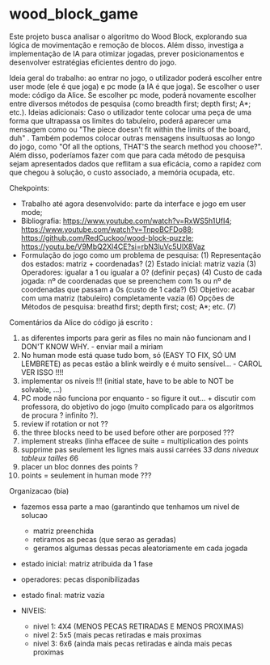 # wood_block_game
Este projeto busca analisar o algoritmo do Wood Block, explorando sua lógica de movimentação e remoção de blocos. Além disso, investiga a implementação de IA para otimizar jogadas, prever posicionamentos e desenvolver estratégias eficientes dentro do jogo.


Ideia geral do trabalho: ao entrar no jogo, o utilizador poderá escolher entre user mode (ele é que joga) e pc mode (a IA é que joga). Se escolher o user mode: código da Alice. Se escolher pc mode, poderá novamente escolher entre diversos métodos de pesquisa (como breadth first; depth first; A*; etc.). 
Ideias adicionais: Caso o utilizador tente colocar uma peça de uma forma que ultrapassa os limites do tabuleiro, poderá aparecer uma mensagem como  ou "The piece doesn't fit within the limits of the board, duh"
. Também podemos colocar outras mensagens insultuosas ao longo do jogo, como "Of all the options, THAT'S the search method you choose?". Além disso, poderíamos fazer com que para cada método de pesquisa sejam apresentados dados que reflitam a sua eficácia, como a rapidez com que chegou à solução, o custo associado, a memória ocupada, etc.

Chekpoints:

- Trabalho até agora desenvolvido: parte da interface e jogo em user mode;
- Bibliografia: https://www.youtube.com/watch?v=RxWS5h1UfI4; https://www.youtube.com/watch?v=TnpoBCFDo88; https://github.com/RedCuckoo/wood-block-puzzle; https://youtu.be/V9MbQ2Xl4CE?si=rbN3luVc5UlX8Vaz
- Formulação do jogo como um problema de pesquisa:
      (1) Representação dos estados: matriz + coordenadas?
      (2) Estado inicial: matriz vazia
      (3) Operadores: igualar a 1 ou igualar a 0? (definir peças)
      (4) Custo de cada jogada: nº de coordenadas que se preenchem com 1s ou nº de coordenadas que passam a 0s (custo de 1 cada?)
      (5) Objetivo: acabar com uma matriz (tabuleiro) completamente vazia
      (6) Opções de Métodos de pesquisa: breathd first; depth first; cost; A*; etc.
      (7)  


Comentários da Alice do código já escrito :
1) as diferentes imports para gerir as files no main não funcionam and I DON'T KNOW WHY. - enviar mail a miriam
2) No human mode está quase tudo bom, só (EASY TO FIX, SÓ UM LEMBRETE) as pecas estão a blink weirdly e é muito sensível... - CAROL VER ISSO !!!!
3) implementar os niveis !!! (initial state, have to be able to NOT be solvable, ...)
4) PC mode não funciona por enquanto - so figure it out... + discutir com professora, do objetivo do jogo (muito complicado para os algoritmos de procura ? infinito ?).
5) review if rotation or not ??
6) the three blocks need to be used before other are porposed ???
7) implement streaks (linha effacee de suite = multiplication des points
8) supprime pas seulement les lignes mais aussi carrées 3*3 dans niveaux tableux tailles 6*6
9) placer un bloc donnes des points ?
10) points = seulement in human mode ???

Organizacao (bia)
* fazemos essa parte a mao (garantindo que tenhamos um nivel de solucao
  * matriz preenchida
  * retiramos as pecas (que serao as geradas)
  * geramos algumas dessas pecas aleatoriamente em cada jogada

* estado inicial: matriz atribuida da 1 fase
* operadores: pecas disponibilizadas
* estado final: matriz vazia

* NIVEIS:
  * nivel 1: 4X4 (MENOS PECAS RETIRADAS E MENOS PROXIMAS)
  * nivel 2: 5x5 (mais pecas retiradas e mais proximas
  * nivel 3: 6x6 (ainda mais pecas retiradas e ainda mais pecas proximas


